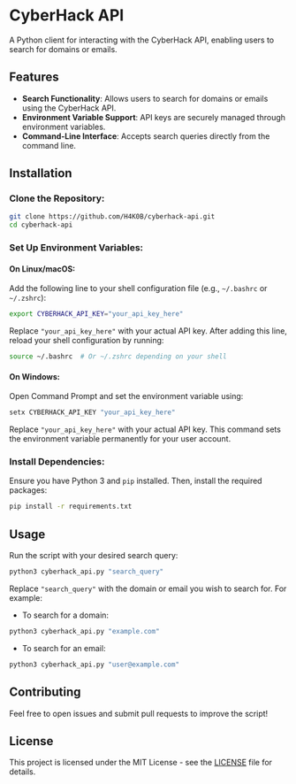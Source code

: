 
# CyberHack API

A Python client for interacting with the CyberHack API, enabling users to search for domains or emails.

## Features

- **Search Functionality**: Allows users to search for domains or emails using the CyberHack API.
- **Environment Variable Support**: API keys are securely managed through environment variables.
- **Command-Line Interface**: Accepts search queries directly from the command line.

## Installation

### Clone the Repository:

```bash
git clone https://github.com/H4K0B/cyberhack-api.git
cd cyberhack-api
```

### Set Up Environment Variables:

#### On Linux/macOS:

Add the following line to your shell configuration file (e.g., `~/.bashrc` or `~/.zshrc`):

```bash
export CYBERHACK_API_KEY="your_api_key_here"
```

Replace `"your_api_key_here"` with your actual API key. After adding this line, reload your shell configuration by running:

```bash
source ~/.bashrc  # Or ~/.zshrc depending on your shell
```

#### On Windows:

Open Command Prompt and set the environment variable using:

```bash
setx CYBERHACK_API_KEY "your_api_key_here"
```

Replace `"your_api_key_here"` with your actual API key. This command sets the environment variable permanently for your user account.

### Install Dependencies:

Ensure you have Python 3 and `pip` installed. Then, install the required packages:

```bash
pip install -r requirements.txt
```

## Usage

Run the script with your desired search query:

```bash
python3 cyberhack_api.py "search_query"
```

Replace `"search_query"` with the domain or email you wish to search for. For example:

- To search for a domain:

```bash
python3 cyberhack_api.py "example.com"
```

- To search for an email:

```bash
python3 cyberhack_api.py "user@example.com"
```

## Contributing

Feel free to open issues and submit pull requests to improve the script!

## License

This project is licensed under the MIT License - see the [LICENSE](LICENSE) file for details.
